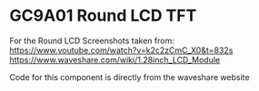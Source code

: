 # GC9A01 Round LCD TFT


For the Round LCD Screenshots taken from:
https://www.youtube.com/watch?v=k2c2zCmC_X0&t=832s
https://www.waveshare.com/wiki/1.28inch_LCD_Module 

Code for this component is directly from the waveshare website
